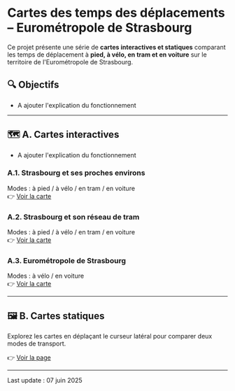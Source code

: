 # Cartes des temps des déplacements – Eurométropole de Strasbourg

Ce projet présente une série de **cartes interactives et statiques** comparant les temps de déplacement à **pied, à vélo, en tram et en voiture** sur le territoire de l'Eurométropole de Strasbourg.

## 🔍 Objectifs

* A ajouter l'explication du fonctionnement
---

## 🗺️ A. Cartes interactives

* A ajouter l'explication du fonctionnement
  
### A.1. Strasbourg et ses proches environs  
Modes : à pied / à vélo / en tram / en voiture  
👉 [Voir la carte](cartes_interactives_3html_0606/carte_finale_centre_1.html)

### A.2. Strasbourg et son réseau de tram  
Modes : à pied / à vélo / en tram / en voiture  
👉 [Voir la carte](cartes_interactives_3html_0606/carte_finale_réseaux_2.html)

### A.3. Eurométropole de Strasbourg  
Modes : à vélo / en voiture  
👉 [Voir la carte](cartes_interactives_3html_0606/carte_finale_EPCI_3.html)

---

## 🖼️ B. Cartes statiques

Explorez les cartes en déplaçant le curseur latéral pour comparer deux modes de transport.

👉 [Voir la page](cartes_statiques_comparaison_1html_7png/cartes_statiques_comparaison.html)

---

Last update :  07 juin 2025
